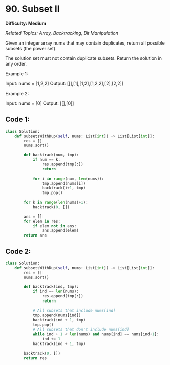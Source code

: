 # 90. Subset II

**Difficulty: Medium** 

*Related Topics: Array, Backtracking, Bit Manipulation*

Given an integer array nums that may contain duplicates, return all possible 
subsets (the power set).

The solution set must not contain duplicate subsets. Return the solution in any order.

Example 1:

Input: nums = [1,2,2]
Output: [[],[1],[1,2],[1,2,2],[2],[2,2]]

Example 2:

Input: nums = [0]
Output: [[],[0]]

## Code 1:

```python
class Solution:
    def subsetsWithDup(self, nums: List[int]) -> List[List[int]]:
        res = []
        nums.sort()

        def backtrack(num, tmp):
            if num == k:
                res.append(tmp[:])
                return
            
            for i in range(num, len(nums)):
                tmp.append(nums[i])
                backtrack(i+1, tmp)
                tmp.pop()
        
        for k in range(len(nums)+1):
            backtrack(0, [])

        ans = []
        for elem in res:
            if elem not in ans:
                ans.append(elem)
        return ans
```

## Code 2:

```python
class Solution:
    def subsetsWithDup(self, nums: List[int]) -> List[List[int]]:
        res = []
        nums.sort()

        def backtrack(ind, tmp):
            if ind == len(nums):
                res.append(tmp[:])
                return
            
            # All subsets that include nums[ind]
            tmp.append(nums[ind])
            backtrack(ind + 1, tmp)
            tmp.pop()
            # All subsets that don't include nums[ind]
            while ind + 1 < len(nums) and nums[ind] == nums[ind+1]:
                ind += 1
            backtrack(ind + 1, tmp)
        
        backtrack(0, [])
        return res
```
